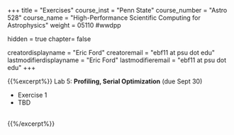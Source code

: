 +++
title = "Exercises"
course_inst = "Penn State"
course_number = "Astro 528"
course_name = "High-Performance Scientific Computing for Astrophysics"
weight = 05110  #wwdpp

hidden = true
chapter= false

creatordisplayname = "Eric Ford"
creatoremail = "ebf11 at psu dot edu"
lastmodifierdisplayname = "Eric Ford"
lastmodifieremail = "ebf11 at psu dot edu"
+++


{{%excerpt%}}
Lab 5: **Profiling, Serial Optimization** (due Sept 30)
- Exercise 1
- TBD
<br />
{{%/excerpt%}}
<!--
[Lab 4 Git Repository](https://github.com/PsuAstro528/lab4-start) (due Aug 27) -->
<!--
- [Exercise 1: Optimization Problems & Optimizing Serial Code](https://nbviewer.jupyter.org/github/PsuAstro528/lab3-start/blob/master/ex1.ipynb)
 [Exercise 1: Probabilistic Programming & Uncertainty Estimation via MCMC](https://nbviewer.jupyter.org/github/PsuAstro528/lab5-start/blob/master/ex1.ipynb)
-->
